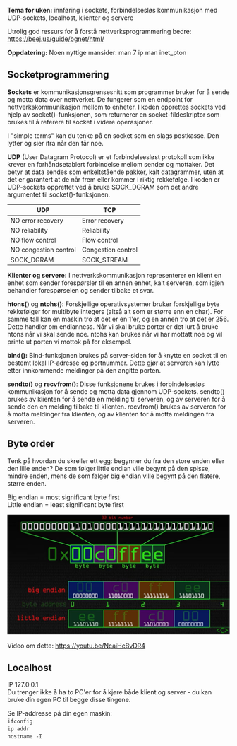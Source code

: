 __Tema for uken:__ innføring i sockets, forbindelsesløs kommunikasjon med UDP-sockets, localhost, klienter og servere

Utrolig god ressurs for å forstå nettverksprogrammering bedre:
https://beej.us/guide/bgnet/html/

__Oppdatering:__
Noen nyttige mansider:
man 7 ip
man inet_pton

## Socketprogrammering

__Sockets__ er kommunikasjonsgrensesnitt som programmer bruker for å sende og motta data over nettverket. De fungerer som en endpoint for nettverkskommunikasjon mellom to enheter. I koden opprettes sockets ved hjelp av socket()-funksjonen, som returnerer en socket-fildeskriptor som brukes til å referere til socket i videre operasjoner.

I "simple terms" kan du tenke på en socket som en slags postkasse. Den lytter og sier ifra når den får noe.

__UDP__ (User Datagram Protocol) er et forbindelsesløst protokoll som ikke krever en forhåndsetablert forbindelse mellom sender og mottaker. Det betyr at data sendes som enkeltstående pakker, kalt datagrammer, uten at det er garantert at de når frem eller kommer i riktig rekkefølge. I koden er UDP-sockets opprettet ved å bruke SOCK_DGRAM som det andre argumentet til socket()-funksjonen.

| **UDP**               | **TCP**            |
|-----------------------|--------------------|
| NO error recovery     | Error recovery     |
| NO reliability        | Reliability        |
| NO flow control       | Flow control       |
| NO congestion control | Congestion control |
| SOCK_DGRAM            | SOCK_STREAM        |

__Klienter og servere:__ I nettverkskommunikasjon representerer en klient en enhet som sender forespørsler til en annen enhet, kalt serveren, som igjen behandler forespørselen og sender tilbake et svar.

__htons()__ og __ntohs()__: Forskjellige operativsystemer bruker forskjellige byte rekkefølger for multibyte integers (altså alt som er større enn en char). For samme tall kan en maskin tro at det er en 1'er, og en annen tro at det er 256. Dette handler om endianness. Når vi skal bruke porter er det lurt å bruke htons når vi skal sende noe. ntohs kan brukes når vi har mottatt noe og vil printe ut porten vi mottok på for eksempel.

__bind():__ Bind-funksjonen brukes på server-siden for å knytte en socket til en bestemt lokal IP-adresse og portnummer. Dette gjør at serveren kan lytte etter innkommende meldinger på den angitte porten.

__sendto()__ og __recvfrom()__: Disse funksjonene brukes i forbindelsesløs kommunikasjon for å sende og motta data gjennom UDP-sockets. sendto() brukes av klienten for å sende en melding til serveren, og av serveren for å sende den en melding tilbake til klienten. recvfrom() brukes av serveren for å motta meldinger fra klienten, og av klienten for å motta meldingen fra serveren.

## Byte order
Tenk på hvordan du skreller ett egg: begynner du fra den store enden eller den lille enden? De som følger little endian ville begynt på den spisse, mindre enden, mens de som følger big endian ville begynt på den flatere, større enden.

Big endian = most significant byte first \
Little endian = least significant byte first

![image](media/endian.png)

Video om dette: https://youtu.be/NcaiHcBvDR4

## Localhost
IP 127.0.0.1 \
Du trenger ikke å ha to PC'er for å kjøre både klient og server - du kan bruke din egen PC til begge disse tingene.

Se IP-addresse på din egen maskin: \
`ifconfig` \
`ip addr` \
`hostname -I`
